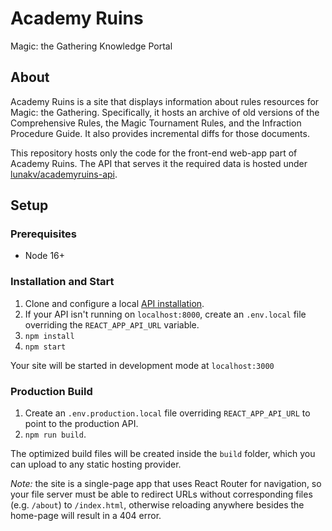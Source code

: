 # Academy Ruins

Magic: the Gathering Knowledge Portal

## About

Academy Ruins is a site that displays information about rules resources for Magic: the Gathering. Specifically, it hosts an archive of old versions of the Comprehensive Rules, the Magic Tournament Rules, and the Infraction Procedure Guide. It also provides incremental diffs for those documents.

This repository hosts only the code for the front-end web-app part of Academy Ruins. The API that serves it the required data is hosted under [lunakv/academyruins-api](https://github.com/lunakv/academyruins-api).

## Setup

### Prerequisites
- Node 16+

### Installation and Start
1. Clone and configure a local [API installation](https://github.com/lunakv/academyruins-api/#Setup).
2. If your API isn't running on `localhost:8000`, create an `.env.local` file overriding the `REACT_APP_API_URL` variable.
3. `npm install`
4. `npm start`

Your site will be started in development mode at `localhost:3000`

### Production Build
1. Create an `.env.production.local` file overriding `REACT_APP_API_URL` to point to the production API.
2. `npm run build`.

The optimized build files will be created inside the `build` folder, which you can upload to any static hosting provider. 

*Note:* the site is a single-page app that uses React Router for navigation, so your file server must be able to redirect URLs without corresponding files (e.g. `/about`) to `/index.html`, otherwise reloading anywhere besides the home-page will result in a 404 error. 

